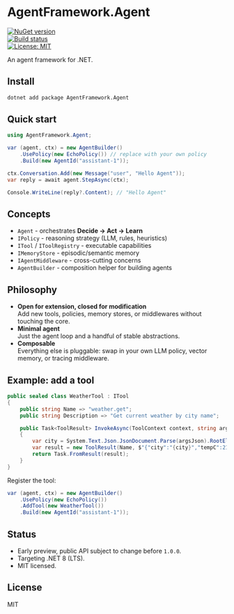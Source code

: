# AgentFramework.Agent

[![NuGet version](https://img.shields.io/nuget/v/AgentFramework.Agent.svg)](https://www.nuget.org/packages/AgentFramework.Agent/)  
[![Build status](https://github.com/runemalm/AgentFramework.Agent/actions/workflows/release.yml/badge.svg?branch=master)](https://github.com/runemalm/AgentFramework.Agent/actions/workflows/release.yml)  
[![License: MIT](https://img.shields.io/badge/License-MIT-yellow.svg)](https://opensource.org/licenses/MIT)

An agent framework for .NET.

## Install

```bash
dotnet add package AgentFramework.Agent
```

## Quick start

```csharp
using AgentFramework.Agent;

var (agent, ctx) = new AgentBuilder()
    .UsePolicy(new EchoPolicy()) // replace with your own policy
    .Build(new AgentId("assistant-1"));

ctx.Conversation.Add(new Message("user", "Hello Agent"));
var reply = await agent.StepAsync(ctx);

Console.WriteLine(reply?.Content); // "Hello Agent"
```

## Concepts

- `Agent` - orchestrates **Decide → Act → Learn**
- `IPolicy` - reasoning strategy (LLM, rules, heuristics)
- `ITool` / `IToolRegistry` - executable capabilities
- `IMemoryStore` - episodic/semantic memory
- `IAgentMiddleware` - cross-cutting concerns
- `AgentBuilder` - composition helper for building agents

## Philosophy

- **Open for extension, closed for modification**  
  Add new tools, policies, memory stores, or middlewares without touching the core.
- **Minimal agent**  
  Just the agent loop and a handful of stable abstractions.
- **Composable**  
  Everything else is pluggable: swap in your own LLM policy, vector memory, or tracing middleware.

## Example: add a tool

```csharp
public sealed class WeatherTool : ITool
{
    public string Name => "weather.get";
    public string Description => "Get current weather by city name";

    public Task<ToolResult> InvokeAsync(ToolContext context, string argsJson, CancellationToken ct = default)
    {
        var city = System.Text.Json.JsonDocument.Parse(argsJson).RootElement.GetProperty("city").GetString();
        var result = new ToolResult(Name, $"{"city":"{city}","tempC":21}");
        return Task.FromResult(result);
    }
}
```

Register the tool:

```csharp
var (agent, ctx) = new AgentBuilder()
    .UsePolicy(new EchoPolicy())
    .AddTool(new WeatherTool())
    .Build(new AgentId("assistant-1"));
```

## Status

- Early preview, public API subject to change before `1.0.0`.
- Targeting .NET 8 (LTS).
- MIT licensed.

## License

MIT
